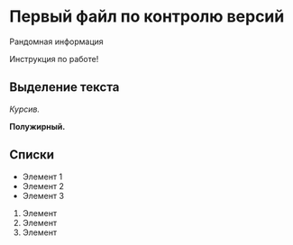 # Первый файл по контролю версий

Рандомная информация

Инструкция по работе!

## Выделение текста

*Курсив.*

**Полужирный.**

## Списки

* Элемент 1
* Элемент 2
* Элемент 3

1. Элемент
2. Элемент
3. Элемент


